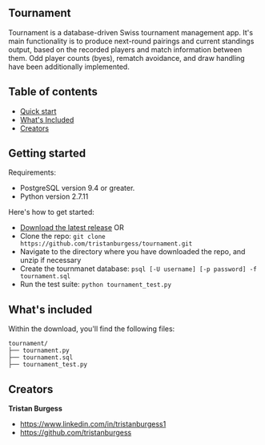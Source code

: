 ## Tournament

Tournament is a database-driven Swiss tournament management app.
It's main functionality is to produce next-round pairings and current standings
output, based on the recorded players and match information between them.
Odd player counts (byes), rematch avoidance, and draw handling have been additionally implemented.


## Table of contents

* [Quick start](#getting-started)
* [What's Included](#what's-included)
* [Creators](#creators)


## Getting started

Requirements:

* PostgreSQL version 9.4 or greater.
* Python version 2.7.11

Here's how to get started:

* [Download the latest release](https://github.com/tristanburgess/tournament/archive/master.zip) OR
* Clone the repo: `git clone https://github.com/tristanburgess/tournament.git`
* Navigate to the directory where you have downloaded the repo, and unzip if necessary
* Create the tournmanet database: `psql [-U username] [-p password] -f tournament.sql`
* Run the test suite: `python tournament_test.py`

## What's included

Within the download, you'll find the following files:

```
tournament/
├── tournament.py
├── tournament.sql
├── tournament_test.py
```


## Creators

**Tristan Burgess**

* <https://www.linkedin.com/in/tristanburgess1>
* <https://github.com/tristanburgess>
